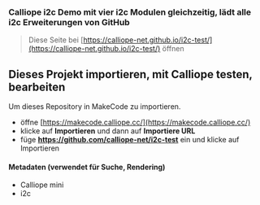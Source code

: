 ### Calliope i2c Demo mit vier i2c Modulen gleichzeitig, lädt alle i2c Erweiterungen von GitHub

> Diese Seite bei [https://calliope-net.github.io/i2c-test/](https://calliope-net.github.io/i2c-test/) öffnen

## Dieses Projekt importieren, mit Calliope testen, bearbeiten

Um dieses Repository in MakeCode zu importieren.

* öffne [https://makecode.calliope.cc/](https://makecode.calliope.cc/)
* klicke auf **Importieren** und dann auf **Importiere URL**
* füge **https://github.com/calliope-net/i2c-test** ein und klicke auf Importieren

#### Metadaten (verwendet für Suche, Rendering)

* Calliope mini
* i2c
